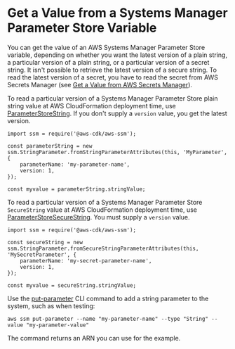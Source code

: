 # Get a Value from a Systems Manager Parameter Store Variable<a name="get_ssm_value"></a>

You can get the value of an AWS Systems Manager Parameter Store variable, depending on whether you want the latest version of a plain string, a particular version of a plain string, or a particular version of a secret string\. It isn't possible to retrieve the latest version of a secure string\. To read the latest version of a secret, you have to read the secret from AWS Secrets Manager \(see [Get a Value from AWS Secrets Manager](get_secrets_manager_value.md)\)\.

To read a particular version of a Systems Manager Parameter Store plain string value at AWS CloudFormation deployment time, use [ParameterStoreString](https://docs.aws.amazon.com/cdk/api/latest/docs/@aws-cdk_aws-ssm.ParameterStoreString.html)\. If you don't supply a `version` value, you get the latest version\.

```
import ssm = require('@aws-cdk/aws-ssm');

const parameterString = new ssm.StringParameter.fromStringParameterAttributes(this, 'MyParameter', {
    parameterName: 'my-parameter-name',
    version: 1,
});

const myvalue = parameterString.stringValue;
```

To read a particular version of a Systems Manager Parameter Store `SecureString` value at AWS CloudFormation deployment time, use [ParameterStoreSecureString](https://docs.aws.amazon.com/cdk/api/latest/docs/@aws-cdk_aws-ssm.ParameterStoreSecureString.html)\. You must supply a `version` value\.

```
import ssm = require('@aws-cdk/aws-ssm');

const secureString = new ssm.StringParameter.fromSecureStringParameterAttributes(this, 'MySecretParameter', {
    parameterName: 'my-secret-parameter-name',
    version: 1,
});

const myvalue = secureString.stringValue;
```

Use the [put\-parameter](https://docs.aws.amazon.com/cli/latest/reference/ssm/put-parameter.html) CLI command to add a string parameter to the system, such as when testing:

```
aws ssm put-parameter --name "my-parameter-name" --type "String" --value "my-parameter-value"
```

The command returns an ARN you can use for the example\.